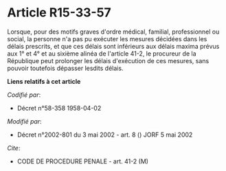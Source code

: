 # Article R15-33-57

Lorsque, pour des motifs graves d'ordre médical, familial, professionnel ou social, la personne n'a pas pu exécuter les
mesures décidées dans les délais prescrits, et que ces délais sont inférieurs aux délais maxima prévus aux 1° et 4° et au
sixième alinéa de l'article 41-2, le procureur de la République peut prolonger les délais d'exécution de ces mesures, sans
pouvoir toutefois dépasser lesdits délais.

**Liens relatifs à cet article**

_Codifié par_:

  - Décret n°58-358 1958-04-02

_Modifié par_:

  - Décret n°2002-801 du 3 mai 2002 - art. 8 () JORF 5 mai 2002

_Cite_:

  - CODE DE PROCEDURE PENALE - art. 41-2 (M)
